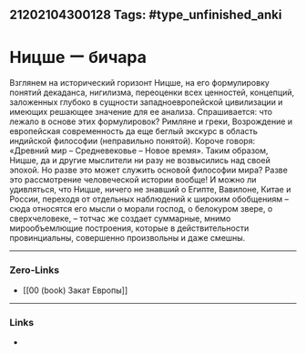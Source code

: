 21202104300128
Tags: #type_unfinished_anki
---
# Ницше ー бичара

Взглянем на исторический горизонт Ницше, на его формулировку понятий декаданса, нигилизма, переоценки всех ценностей, концепций, заложенных глубоко в сущности западноевропейской цивилизации и имеющих решающее значение для ее анализа. Спрашивается: что лежало в основе этих формулировок? Римляне и греки, Возрождение и европейская современность да еще беглый экскурс в область индийской философии (неправильно понятой). Короче говоря: «Древний мир – Средневековье – Новое время». Таким образом, Ницше, да и другие мыслители ни разу не возвысились над своей эпохой. Но разве это может служить основой философии мира? Разве это рассмотрение человеческой истории вообще! И можно ли удивляться, что Ницше, ничего не знавший о Египте, Вавилоне, Китае и России, переходя от отдельных наблюдений к широким обобщениям – сюда относятся его мысли о морали господ, о белокуром звере, о сверхчеловеке, – тотчас же создает суммарные, мнимо мирообъемлющие построения, которые в действительности провинциальны, совершенно произвольны и даже смешны.

---
### Zero-Links
- [[00 (book) Закат Европы]]
---
### Links
-